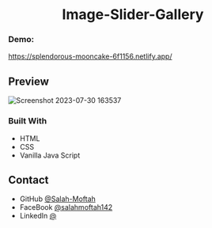 
<h1 align="center">Image-Slider-Gallery</h1>

<div><h3>Demo: </h3><a href="https://splendorous-mooncake-6f1156.netlify.app/" target="_blank">https://splendorous-mooncake-6f1156.netlify.app/</a></div>

## Preview
![Screenshot 2023-07-30 163537](https://github.com/Salah-Moftah/Image-Slider-Gallery/assets/132005420/fe28f5fe-5a86-450f-aaf8-f72bf2e3fe5b)


### Built With

- HTML
- CSS
- Vanilla Java Script

## Contact

- GitHub [@Salah-Moftah](https://github.com/Salah-Moftah)
- FaceBook [@salahmoftah142](https://www.facebook.com/salahmoftah142)
- LinkedIn [@](#)


